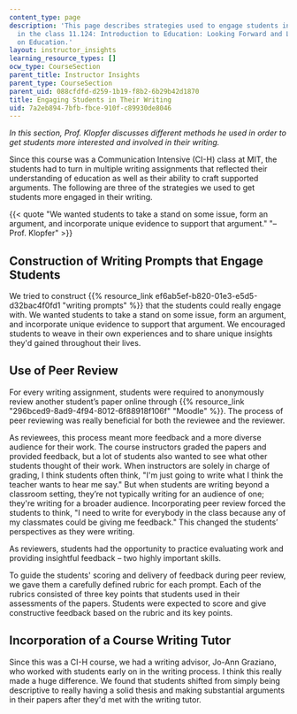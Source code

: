 ```yaml
---
content_type: page
description: 'This page describes strategies used to engage students in their writing
  in the class 11.124: Introduction to Education: Looking Forward and Looking Back
  on Education.'
layout: instructor_insights
learning_resource_types: []
ocw_type: CourseSection
parent_title: Instructor Insights
parent_type: CourseSection
parent_uid: 088cfdfd-d259-1b19-f8b2-6b29b42d1870
title: Engaging Students in Their Writing
uid: 7a2eb894-7bfb-fbce-910f-c89930de8046
---
```


_In this section, Prof. Klopfer discusses different methods he used in order to get students more interested and involved in their writing._

Since this course was a Communication Intensive (CI-H) class at MIT, the students had to turn in multiple writing assignments that reflected their understanding of education as well as their ability to craft supported arguments. The following are three of the strategies we used to get students more engaged in their writing.

{{< quote "We wanted students to take a stand on some issue, form an argument, and incorporate unique evidence to support that argument." "– Prof. Klopfer" >}}

Construction of Writing Prompts that Engage Students
----------------------------------------------------

We tried to construct {{% resource_link ef6ab5ef-b820-01e3-e5d5-d32bac4f0fd1 "writing prompts" %}} that the students could really engage with. We wanted students to take a stand on some issue, form an argument, and incorporate unique evidence to support that argument. We encouraged students to weave in their own experiences and to share unique insights they'd gained throughout their lives.

Use of Peer Review
------------------

For every writing assignment, students were required to anonymously review another student’s paper online through {{% resource_link "296bced9-8ad9-4f94-8012-6f88918f106f" "Moodle" %}}. The process of peer reviewing was really beneficial for both the reviewee and the reviewer.

As reviewees, this process meant more feedback and a more diverse audience for their work. The course instructors graded the papers and provided feedback, but a lot of students also wanted to see what other students thought of their work. When instructors are solely in charge of grading, I think students often think, "I'm just going to write what I think the teacher wants to hear me say." But when students are writing beyond a classroom setting, they’re not typically writing for an audience of one; they're writing for a broader audience. Incorporating peer review forced the students to think, "I need to write for everybody in the class because any of my classmates could be giving me feedback." This changed the students’ perspectives as they were writing.

As reviewers, students had the opportunity to practice evaluating work and providing insightful feedback – two highly important skills.

To guide the students' scoring and delivery of feedback during peer review, we gave them a carefully defined rubric for each prompt. Each of the rubrics consisted of three key points that students used in their assessments of the papers. Students were expected to score and give constructive feedback based on the rubric and its key points.

Incorporation of a Course Writing Tutor
---------------------------------------

Since this was a CI-H course, we had a writing advisor, Jo-Ann Graziano, who worked with students early on in the writing process. I think this really made a huge difference. We found that students shifted from simply being descriptive to really having a solid thesis and making substantial arguments in their papers after they'd met with the writing tutor.